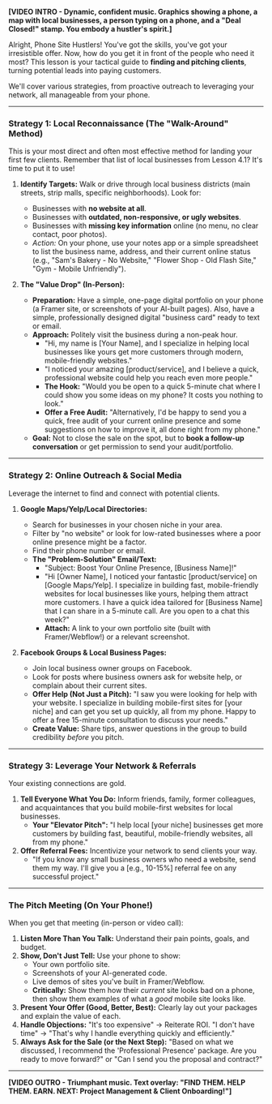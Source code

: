 **[VIDEO INTRO - Dynamic, confident music. Graphics showing a phone, a map with local businesses, a person typing on a phone, and a "Deal Closed!" stamp. You embody a hustler's spirit.]**

Alright, Phone Site Hustlers! You've got the skills, you've got your irresistible offer. Now, how do you get it in front of the people who need it most? This lesson is your tactical guide to **finding and pitching clients**, turning potential leads into paying customers.

We'll cover various strategies, from proactive outreach to leveraging your network, all manageable from your phone.

---

### **Strategy 1: Local Reconnaissance (The "Walk-Around" Method)**

This is your most direct and often most effective method for landing your first few clients. Remember that list of local businesses from Lesson 4.1? It's time to put it to use!

1.  **Identify Targets:** Walk or drive through local business districts (main streets, strip malls, specific neighborhoods). Look for:
    * Businesses with **no website at all**.
    * Businesses with **outdated, non-responsive, or ugly websites**.
    * Businesses with **missing key information** online (no menu, no clear contact, poor photos).
    * *Action:* On your phone, use your notes app or a simple spreadsheet to list the business name, address, and their current online status (e.g., "Sam's Bakery - No Website," "Flower Shop - Old Flash Site," "Gym - Mobile Unfriendly").

2.  **The "Value Drop" (In-Person):**
    * **Preparation:** Have a simple, one-page digital portfolio on your phone (a Framer site, or screenshots of your AI-built pages). Also, have a simple, professionally designed digital "business card" ready to text or email.
    * **Approach:** Politely visit the business during a non-peak hour.
        * "Hi, my name is [Your Name], and I specialize in helping local businesses like yours get more customers through modern, mobile-friendly websites."
        * "I noticed your amazing [product/service], and I believe a quick, professional website could help you reach even more people."
        * **The Hook:** "Would you be open to a quick 5-minute chat where I could show you some ideas on my phone? It costs you nothing to look."
        * **Offer a Free Audit:** "Alternatively, I'd be happy to send you a quick, free audit of your current online presence and some suggestions on how to improve it, all done right from my phone."
    * **Goal:** Not to close the sale on the spot, but to **book a follow-up conversation** or get permission to send your audit/portfolio.

---

### **Strategy 2: Online Outreach & Social Media**

Leverage the internet to find and connect with potential clients.

1.  **Google Maps/Yelp/Local Directories:**
    * Search for businesses in your chosen niche in your area.
    * Filter by "no website" or look for low-rated businesses where a poor online presence might be a factor.
    * Find their phone number or email.
    * **The "Problem-Solution" Email/Text:**
        * "Subject: Boost Your Online Presence, [Business Name]!"
        * "Hi [Owner Name], I noticed your fantastic [product/service] on [Google Maps/Yelp]. I specialize in building fast, mobile-friendly websites for local businesses like yours, helping them attract more customers. I have a quick idea tailored for [Business Name] that I can share in a 5-minute call. Are you open to a chat this week?"
        * **Attach:** A link to your own portfolio site (built with Framer/Webflow!) or a relevant screenshot.

2.  **Facebook Groups & Local Business Pages:**
    * Join local business owner groups on Facebook.
    * Look for posts where business owners ask for website help, or complain about their current sites.
    * **Offer Help (Not Just a Pitch):** "I saw you were looking for help with your website. I specialize in building mobile-first sites for [your niche] and can get you set up quickly, all from my phone. Happy to offer a free 15-minute consultation to discuss your needs."
    * **Create Value:** Share tips, answer questions in the group to build credibility *before* you pitch.

---

### **Strategy 3: Leverage Your Network & Referrals**

Your existing connections are gold.

1.  **Tell Everyone What You Do:** Inform friends, family, former colleagues, and acquaintances that you build mobile-first websites for local businesses.
    * **Your "Elevator Pitch":** "I help local [your niche] businesses get more customers by building fast, beautiful, mobile-friendly websites, all from my phone."
2.  **Offer Referral Fees:** Incentivize your network to send clients your way.
    * "If you know any small business owners who need a website, send them my way. I'll give you a [e.g., 10-15%] referral fee on any successful project."

---

### **The Pitch Meeting (On Your Phone!)**

When you get that meeting (in-person or video call):

1.  **Listen More Than You Talk:** Understand their pain points, goals, and budget.
2.  **Show, Don't Just Tell:** Use your phone to show:
    * Your own portfolio site.
    * Screenshots of your AI-generated code.
    * Live demos of sites you've built in Framer/Webflow.
    * **Critically:** Show them how their *current* site looks bad on a phone, then show them examples of what a *good* mobile site looks like.
3.  **Present Your Offer (Good, Better, Best):** Clearly lay out your packages and explain the value of each.
4.  **Handle Objections:** "It's too expensive" -> Reiterate ROI. "I don't have time" -> "That's why I handle everything quickly and efficiently."
5.  **Always Ask for the Sale (or the Next Step):** "Based on what we discussed, I recommend the 'Professional Presence' package. Are you ready to move forward?" or "Can I send you the proposal and contract?"

---

**[VIDEO OUTRO - Triumphant music. Text overlay: "FIND THEM. HELP THEM. EARN. NEXT: Project Management & Client Onboarding!"]**
